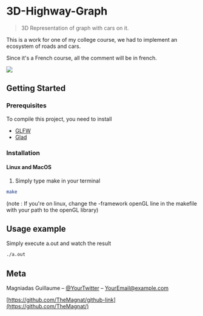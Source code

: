 # 3D-Highway-Graph
> 3D Representation of graph with cars on it.


This is a work for one of my college course, we had to implement an ecosystem of roads and cars.

Since it's a French course, all the comment will be in french.

![](header.png)

<!-- GETTING STARTED -->
## Getting Started

### Prerequisites

To compile this project, you need to install

- [GLFW](https://www.glfw.org)
- [Glad](https://glad.dav1d.de)

### Installation

#### Linux and MacOS

1. Simply type make in your terminal

```sh
make
```
(note : If you're on linux, change the -framework openGL line in the makefile with your path to the openGL library)


## Usage example

Simply execute a.out and watch the result

```sh
./a.out
```


## Meta

Magniadas Guillaume – [@YourTwitter](https://twitter.com/dbader_org) – YourEmail@example.com

[https://github.com/TheMagnat/github-link](https://github.com/TheMagnat/)



